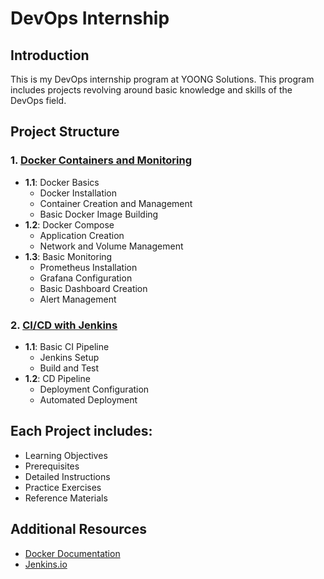 # DevOps Internship

## Introduction
This is my DevOps internship program at YOONG Solutions. This program includes projects revolving around basic knowledge and skills of the DevOps field.

## Project Structure

### 1. [Docker Containers and Monitoring](week01/README.md)
- **1.1**: Docker Basics
  - Docker Installation
  - Container Creation and Management
  - Basic Docker Image Building
- **1.2**: Docker Compose
  - Application Creation
  - Network and Volume Management
- **1.3**: Basic Monitoring
  - Prometheus Installation
  - Grafana Configuration
  - Basic Dashboard Creation
  - Alert Management

### 2. [CI/CD with Jenkins](week02-04/README.md)
- **1.1**: Basic CI Pipeline
  - Jenkins Setup
  - Build and Test
- **1.2**: CD Pipeline
  - Deployment Configuration
  - Automated Deployment

## Each Project includes:
 - Learning Objectives
 - Prerequisites
 - Detailed Instructions
 - Practice Exercises
 - Reference Materials

## Additional Resources
- [Docker Documentation](https://docs.docker.com/)
- [Jenkins.io](https://www.jenkins.io/doc/)
